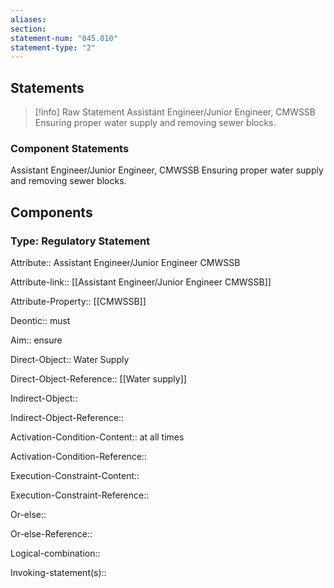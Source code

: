 ```yaml
---
aliases: 
section: 
statement-num: "045.010"
statement-type: "2"
---
```

## Statements 
> [!info] Raw Statement
> Assistant Engineer/Junior Engineer, CMWSSB Ensuring proper water supply and removing sewer blocks.  
> 

### Component Statements
Assistant Engineer/Junior Engineer, CMWSSB Ensuring proper water supply and removing sewer blocks.  
## Components
### Type: Regulatory Statement
Attribute:: Assistant Engineer/Junior Engineer CMWSSB

Attribute-link:: [[Assistant Engineer/Junior Engineer CMWSSB]]

Attribute-Property:: [[CMWSSB]]


Deontic:: must


Aim:: ensure


Direct-Object:: Water Supply 

Direct-Object-Reference:: [[Water supply]]

Indirect-Object::

Indirect-Object-Reference:: 


Activation-Condition-Content:: at all times

Activation-Condition-Reference:: 


Execution-Constraint-Content::

Execution-Constraint-Reference:: 


Or-else::

Or-else-Reference:: 


Logical-combination::


Invoking-statement(s)::
